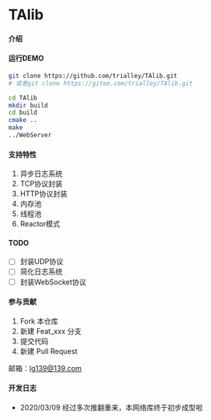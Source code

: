 # TAlib

#### 介绍


#### 运行DEMO

```bash
git clone https://github.com/trialley/TAlib.git
# 或者git clone https://gitee.com/trialley/TAlib.git

cd TAlib
mkdir build
cd build
cmake ..
make
../WebServer
```

#### 支持特性

1. 异步日志系统
2. TCP协议封装
3. HTTP协议封装
4. 内存池
5. 线程池
6. Reactor模式


#### TODO
- [ ] 封装UDP协议
- [ ] 简化日志系统
- [ ] 封装WebSocket协议
<!-- - [ ] 封装WebSocket协议 -->
<!-- - [ ] 封装WebSocket协议 -->
<!-- - [ ] 封装WebSocket协议 -->



#### 参与贡献
1.  Fork 本仓库
2.  新建 Feat_xxx 分支
3.  提交代码
4.  新建 Pull Request

邮箱：lg139@139.com


#### 开发日志

- 2020/03/09 经过多次推翻重来，本网络库终于初步成型啦